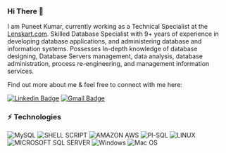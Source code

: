 ### Hi There 👋

 

I am Puneet Kumar, currently working as a Technical Specialist at the [Lenskart.com](https://www.lenskart.com/). Skilled  Database Specialist with 9+  years of  experience in developing database applications, and administering database and information systems. Possesses In-depth knowledge of database designing, Database Servers management, data analysis, database administration, process re-engineering, and management information services.


 Find out more about me & feel free to connect with me here:


[![Linkedin Badge](https://img.shields.io/badge/-Puneet-blue?style=flat-square&logo=Linkedin&logoColor=white&link=https://www.linkedin.com/in/puneetkumardataopsengineer/)](https://https://www.linkedin.com/in/puneetkumardataopsengineer/) [![Gmail Badge](https://img.shields.io/badge/-puneetkumar041@gmail.com-c14438?style=flat-square&logo=Gmail&logoColor=white&link=mailto:puneetkumar041@gmail.com)](mailto:puneetkumar041@gmail.com)

### ⚡ Technologies
![MySQL](https://img.shields.io/badge/MySQL-005C84?style=for-the-badge&logo=mysql&logoColor=white)
![SHELL SCRIPT](https://img.shields.io/badge/Shell_Script-121011?style=for-the-badge&logo=gnu-bash&logoColor=white)
![AMAZON AWS](https://img.shields.io/badge/Amazon_AWS-FF9900?style=for-the-badge&logo=amazonaws&logoColor=white)
![Pl-SQL](https://img.shields.io/badge/PLSQL-F80000?style=for-the-badge&logo=oracle&logoColor=black)
![LINUX	](https://img.shields.io/badge/Linux-FCC624?style=for-the-badge&logo=linux&logoColor=black)
![MICROSOFT SQL SERVER](https://img.shields.io/badge/Microsoft%20SQL%20Server-CC2927?style=for-the-badge&logo=microsoft%20sql%20server&logoColor=white)
![Windows](https://img.shields.io/badge/Windows-0078D6?style=for-the-badge&logo=windows&logoColor=white)
![Mac OS](https://img.shields.io/badge/mac%20os-000000?style=for-the-badge&logo=apple&logoColor=white)
